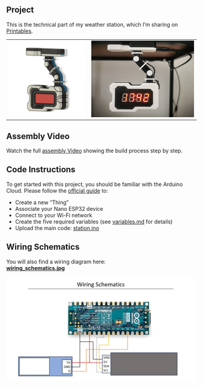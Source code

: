 ## Project

This is the technical part of my weather station, which I’m sharing on [Printables](https://www.printables.com/@Staldy/models).

<table>
  <tr>
    <td><img src="weather_station_3d.jpg" alt="3D View" width="250"></td>
    <td><img src="weather_station_pic.jpg" alt="Real Picture" width="333"></td>
  </tr>
</table>

## Assembly Video

Watch the full [assembly Video](https://youtu.be/YpZZJhHqThI) showing the build process step by step.

## Code Instructions

To get started with this project, you should be familiar with the Arduino Cloud. Please follow the [official guide](https://docs.arduino.cc/arduino-cloud/guides/overview/) to:

- Create a new “Thing”
- Associate your Nano ESP32 device
- Connect to your Wi-Fi network
- Create the five required variables (see [variables.md](https://github.com/staldy/weather_station/blob/main/variables.md) for details)
- Upload the main code: [station.ino](https://github.com/staldy/weather_station/blob/main/station.ino)

## Wiring Schematics

You will also find a wiring diagram here:  
[**wiring_schematics.jpg**](https://github.com/staldy/weather_station/blob/main/wiring_schematics.jpg)

<img src="wiring_schematics.jpg" alt="Wiring Diagram" width="500">
